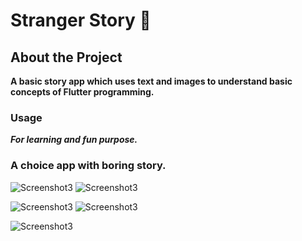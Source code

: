# Stranger Story 🤔

## About the Project

**A basic story app which uses text and images to understand basic concepts of Flutter programming.**

### Usage
***For learning and fun purpose.***

### A choice app with boring story.

![Screenshot3](images/1.png)                    ![Screenshot3](images/2.png)

![Screenshot3](images/3.png)                    ![Screenshot3](images/4.png)

![Screenshot3](images/5.png)
